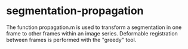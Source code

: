 # segmentation-propagation

The function propagation.m is used to transform a segmentation in one frame to other frames within an image series. Deformable registration between frames is performed with the "greedy" tool.
